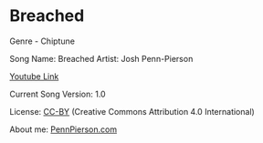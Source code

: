# Breached
Genre - Chiptune

Song Name: Breached
Artist: Josh Penn-Pierson

[Youtube Link](https://www.youtube.com/watch?v=gFYrli90XFg&list=PLye9mcKwe2zy3KW8uK_3F7HVMjJjdqSqU&index=15)

Current Song Version: 1.0

License: [CC-BY](http://creativecommons.org/licenses/by/4.0/) (Creative Commons Attribution 4.0 International)

About me: [PennPierson.com](http://pennpierson.com/)